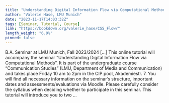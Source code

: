 ```yaml
---
title: "Understanding Digital Information Flow via Computational Methods"
author: "Valerie Hase, LMU Munich"
date: "2023-11-17T14:03:32Z"
tags: [Seminar, Tutorial, Course]
link: "https://bookdown.org/valerie_hase/CSS_Flow/"
length_weight: "6.9%"
pinned: false
---
```


B.A. Seminar at LMU Munich, Fall 2023/2024 [...] This online tutorial will accompany the seminar “Understanding Digital Information Flow via Computational Methods”. It is part of the undergraduate course “Communication Studies” (LMU, Department of Media and Communication) and takes place Friday 10 am to 2pm in the CIP pool, Akademiestr. 7. You will find all necessary information on the seminar’s structure, important dates and assessments/evaluations via Moodle. Please carefully consider the syllabus when deciding whether to participate in this seminar. This tutorial will introduce you to two ...
